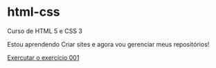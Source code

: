 # html-css
 Curso de HTML 5 e CSS 3

 Estou aprendendo  Criar sites e agora vou gerenciar meus repositórios!

 <a href="https://comandos-br.github.io/html-css//Exercicios/Ex001/index.html"> Exercutar o exercício 001 </a>
